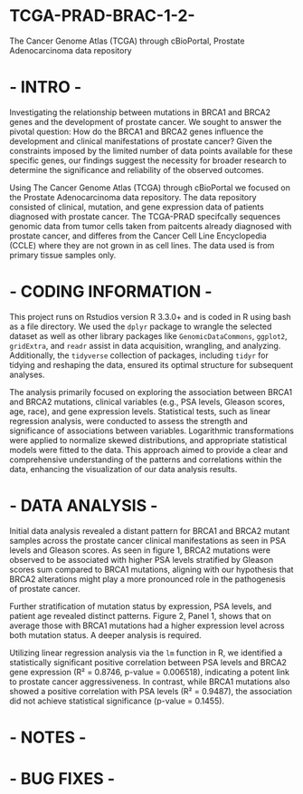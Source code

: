 # TCGA-PRAD-BRAC-1-2-
The Cancer Genome Atlas (TCGA) through cBioPortal, Prostate Adenocarcinoma data repository

# - INTRO -
Investigating the relationship between mutations in BRCA1 and BRCA2 genes and the development of prostate cancer. 
We sought to answer the pivotal question: How do the BRCA1 and BRCA2 genes influence the development and clinical manifestations of prostate cancer? 
Given the constraints imposed by the limited number of data points available for these specific genes, our findings suggest the necessity for broader research to determine the significance and reliability of the observed outcomes.


Using The Cancer Genome Atlas (TCGA) through cBioPortal we focused on the Prostate Adenocarcinoma data repository.  The data repository consisted of clinical, mutation, and gene expression data of patients diagnosed with prostate cancer. The TCGA-PRAD specifcally sequences genomic data from tumor cells taken from paitcents already diagnosed with prostate cancer, and differes from the Cancer Cell Line Encyclopedia (CCLE) where they are not grown in as cell lines. The data used is from primary tissue samples only. 

# - CODING INFORMATION -
This project runs on Rstudios version R 3.3.0+ and is coded in R using bash as a file directory. We used the `dplyr` package to wrangle the selected dataset as well as other library packages like `GenomicDataCommons`, `ggplot2`, `gridExtra`, and `readr` assist in data acquisition, wrangling, and analyzing. Additionally, the `tidyverse` collection of packages, including `tidyr` for tidying and reshaping the data, ensured its optimal structure for subsequent analyses.

The analysis primarily focused on exploring the association between BRCA1 and BRCA2 mutations, clinical variables (e.g., PSA levels, Gleason scores, age, race), and gene expression levels. Statistical tests, such as linear regression analysis, were conducted to assess the strength and significance of associations between variables. Logarithmic transformations were applied to normalize skewed distributions, and appropriate statistical models were fitted to the data. This approach aimed to provide a clear and comprehensive understanding of the patterns and correlations within the data, enhancing the visualization of our data analysis results. 


 # - DATA ANALYSIS -

Initial data analysis revealed a distant pattern for BRCA1 and BRCA2 mutant samples across the prostate cancer clinical manifestations as seen in PSA levels and Gleason scores. As seen in figure 1, BRCA2 mutations were observed to be associated with higher PSA levels stratified by Gleason scores sum compared to BRCA1 mutations, aligning with our hypothesis that BRCA2 alterations might play a more pronounced role in the pathogenesis of prostate cancer. 

Further stratification of mutation status by expression, PSA levels, and patient age revealed distinct patterns. Figure 2, Panel 1, shows that on average those with BRCA1 mutations had a higher expression level across both mutation status. A deeper analysis is required.

Utilizing linear regression analysis via the `lm` function in R, we identified a statistically significant positive correlation between PSA levels and BRCA2 gene expression (R² = 0.8746, p-value = 0.006518), indicating a potent link to prostate cancer aggressiveness. In contrast, while BRCA1 mutations also showed a positive correlation with PSA levels (R² = 0.9487), the association did not achieve statistical significance (p-value = 0.1455).


# - NOTES -

# - BUG FIXES -



